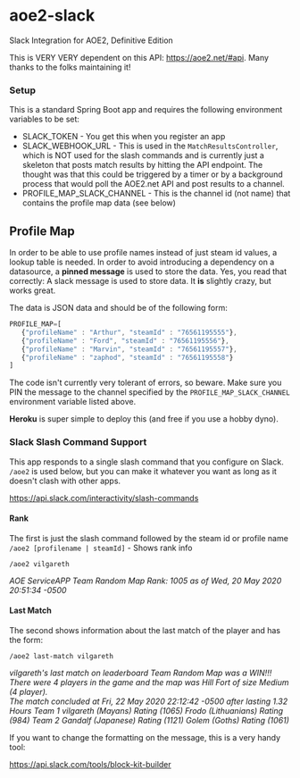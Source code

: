 # aoe2-slack
Slack Integration for AOE2, Definitive Edition

This is VERY VERY dependent on this API:  https://aoe2.net/#api.  Many thanks to the folks maintaining it!

### Setup
This is a standard Spring Boot app and requires the following environment variables to be set:
- SLACK_TOKEN - You get this when you register an app
- SLACK_WEBHOOK_URL - This is used in the `MatchResultsController`, which is NOT used for the slash commands and is currently 
just a skeleton that posts match results by hitting the API endpoint.  The thought was that this could be triggered by a timer
or by a background process that would poll the AOE2.net API and post results to a channel.
- PROFILE_MAP_SLACK_CHANNEL - This is the channel id (not name) that contains the profile map data (see below)

## Profile Map
In order to be able to use profile names instead of just steam id values, a lookup table is needed.  In 
order to avoid introducing a dependency on a datasource, a __pinned message__ is used to store the data.
Yes, you read that correctly:  A slack message is used to store data. It __is__ slightly crazy, but works great.

The data is JSON data and should be of the following form:

```javascript
PROFILE_MAP=[
   {"profileName" : "Arthur", "steamId" : "76561195555"},
   {"profileName" : "Ford", "steamId" : "76561195556"},
   {"profileName" : "Marvin", "steamId" : "76561195557"},
   {"profileName" : "zaphod", "steamId" : "76561195558"}
]
```

The code isn't currently very tolerant of errors, so beware.  Make sure you PIN the message to the channel specified by
the `PROFILE_MAP_SLACK_CHANNEL` environment variable listed above.

__Heroku__ is super simple to deploy this (and free if you use a hobby dyno).

### Slack Slash Command Support
This app responds to a single slash command that you configure on Slack. `/aoe2` is used below, but you can make it
whatever you want as long as it doesn't clash with other apps.  

https://api.slack.com/interactivity/slash-commands

#### Rank
The first is just the slash command followed by the steam id or profile name
`/aoe2 [profilename | steamId]` - Shows rank info

`/aoe2 vilgareth`

*AOE ServiceAPP Team Random Map Rank: 1005 as of Wed, 20 May 2020 20:51:34 -0500*

#### Last Match
The second shows information about the last match of the player and has the form:

`/aoe2 last-match vilgareth`

*vilgareth's last match on leaderboard Team Random Map was a WIN!!!  
There were 4 players in the game and the map was Hill Fort of size Medium (4 player).  
The match concluded at Fri, 22 May 2020 22:12:42 -0500 after lasting 1.32 Hours
Team 1
vilgareth (Mayans)  Rating (1065)
Frodo (Lithuanians)  Rating (984)
Team 2
Gandalf (Japanese)  Rating (1121)
Golem (Goths)  Rating (1061)*

If you want to change the formatting on the message, this is a very handy tool:

https://api.slack.com/tools/block-kit-builder
